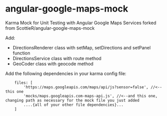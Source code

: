 # angular-google-maps-mock
Karma Mock for Unit Testing with Angular Google Maps Services 
forked from ScottieR/angular-google-maps-mock

Add:
  - DirectionsRenderer class with setMap, setDirections and setPanel function
  - DirectionsService class with route method
  - GeoCoder class with geocode method

Add the following dependencies in your karma config file:
```
    files: [
        'https://maps.googleapis.com/maps/api/js?sensor=false', //<--this one
        'mocks/maps.googleapis.com-maps-api.js', //<--and this one, changing path as necessary for the mock file you just added
        ....{all of your other file dependencies}...
    ]
```
